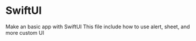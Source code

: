 # SwiftUI
Make an basic app with SwiftUI
This file include how to use alert, sheet, and more custom UI
